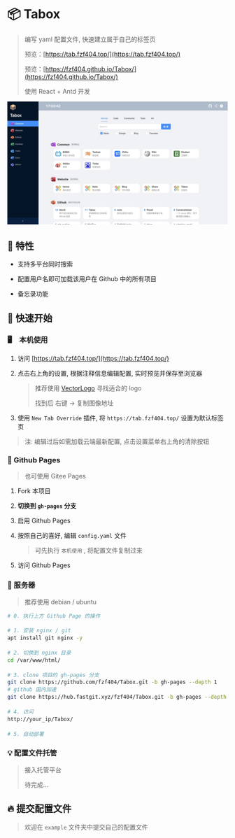 # 📦 Tabox

> 编写 yaml 配置文件, 快速建立属于自己的标签页
>
> 预览：[https://tab.fzf404.top/](https://tab.fzf404.top/)
>
> 预览：[https://fzf404.github.io/Tabox/](https://fzf404.github.io/Tabox/)
>
> 使用 React + Antd 开发

![show](show.jpeg)

## 🚄 特性

- 支持多平台同时搜索
  
- 配置用户名即可加载该用户在 Github 中的所有项目
  
- 备忘录功能

## 🚀 快速开始

### 🖥　本机使用

1. 访问 [https://tab.fzf404.top/](https://tab.fzf404.top/)
   
2. 点击右上角的设置, 根据注释信息编辑配置, 实时预览并保存至浏览器

   > 推荐使用 [VectorLogo](https://worldvectorlogo.com) 寻找适合的 logo
   > 
   > 找到后 右键 -> 复制图像地址

3. 使用 `New Tab Override` 插件, 将 `https://tab.fzf404.top/` 设置为默认标签页

> 注: 编辑过后如需加载云端最新配置, 点击设置菜单右上角的清除按钮


### 🎁 Github Pages

> 也可使用 Gitee Pages

1. Fork 本项目
   
2. **切换到 `gh-pages` 分支**
   
3. 启用 Github Pages
   
4. 按照自己的喜好, 编辑 `config.yaml` 文件
   
   > 可先执行 `本机使用` , 将配置文件复制过来

5. 访问 Github Pages

### 💾 服务器

> 推荐使用 debian / ubuntu

```bash
# 0. 执行上方 Github Page 的操作

# 1. 安装 nginx / git
apt install git nginx -y

# 2. 切换到 nginx 目录
cd /var/www/html/

# 3. clone 项目的 gh-pages 分支
git clone https://github.com/fzf404/Tabox.git -b gh-pages --depth 1
# github 国内加速
git clone https://hub.fastgit.xyz/fzf404/Tabox.git -b gh-pages --depth 1

# 4. 访问
http://your_ip/Tabox/

# 5. 自动部署

```

### 💡 配置文件托管

> 接入托管平台
> 
> 待完成...

## 🔥 提交配置文件

> 欢迎在 `example` 文件夹中提交自己的配置文件
